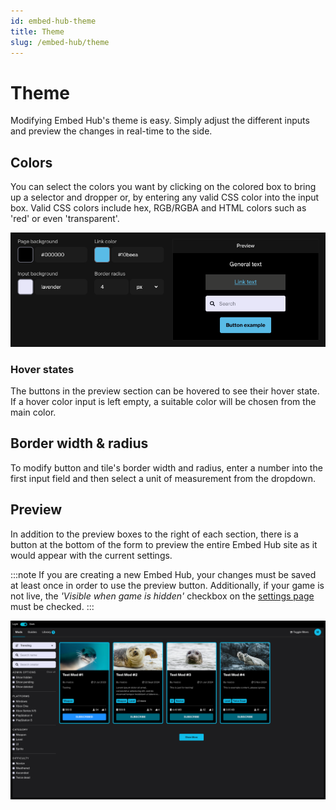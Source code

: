 ```yaml
---
id: embed-hub-theme
title: Theme
slug: /embed-hub/theme
---
```


# Theme

Modifying Embed Hub's theme is easy. Simply adjust the different inputs and preview the changes in real-time to the side.

## Colors

You can select the colors you want by clicking on the colored box to bring up a selector and dropper or, by entering any valid CSS color into the input box. Valid CSS colors include hex, RGB/RGBA and HTML colors such as 'red' or even 'transparent'.

![Embed Hub colors](./img/embed_hub_colors.png)

### Hover states

The buttons in the preview section can be hovered to see their hover state. If a hover color input is left empty, a suitable color will be chosen from the main color.

## Border width & radius

To modify button and tile's border width and radius, enter a number into the first input field and then select a unit of measurement from the dropdown.

## Preview

In addition to the preview boxes to the right of each section, there is a button at the bottom of the form to preview the entire Embed Hub site as it would appear with the current settings.

:::note
If you are creating a new Embed Hub, your changes must be saved at least once in order to use the preview button. Additionally, if your game is not live, the _'Visible when game is hidden'_ checkbox on the [settings page](/embed-hub/settings) must be checked.
:::

![Embed Hub preview](./img/embed_hub_preview.png)